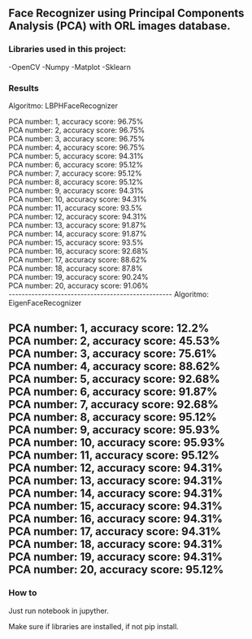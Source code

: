 ## Face Recognizer using Principal Components Analysis (PCA) with ORL images database.

### Libraries used in this project:

-OpenCV
-Numpy
-Matplot
-Sklearn

### Results

Algoritmo:  LBPHFaceRecognizer

<p>PCA number: 1, accuracy score: 96.75%<br>
PCA number: 2, accuracy score: 96.75%<br>
PCA number: 3, accuracy score: 96.75%<br>
PCA number: 4, accuracy score: 96.75%<br>
PCA number: 5, accuracy score: 94.31%<br>
PCA number: 6, accuracy score: 95.12%<br>
PCA number: 7, accuracy score: 95.12%<br>
PCA number: 8, accuracy score: 95.12%<br>
PCA number: 9, accuracy score: 94.31%<br>
PCA number: 10, accuracy score: 94.31%<br>
PCA number: 11, accuracy score: 93.5%<br>
PCA number: 12, accuracy score: 94.31%<br>
PCA number: 13, accuracy score: 91.87%<br>
PCA number: 14, accuracy score: 91.87%<br>
PCA number: 15, accuracy score: 93.5%<br>
PCA number: 16, accuracy score: 92.68%<br>
PCA number: 17, accuracy score: 88.62%<br>
PCA number: 18, accuracy score: 87.8%<br>
PCA number: 19, accuracy score: 90.24%<br>
PCA number: 20, accuracy score: 91.06%<br>
--------------------------------------------------
Algoritmo:  EigenFaceRecognizer

PCA number: 1, accuracy score: 12.2%<br>
PCA number: 2, accuracy score: 45.53%<br>
PCA number: 3, accuracy score: 75.61%<br>
PCA number: 4, accuracy score: 88.62%<br>
PCA number: 5, accuracy score: 92.68%<br>
PCA number: 6, accuracy score: 91.87%<br>
PCA number: 7, accuracy score: 92.68%<br>
PCA number: 8, accuracy score: 95.12%<br>
PCA number: 9, accuracy score: 95.93%<br>
PCA number: 10, accuracy score: 95.93%<br>
PCA number: 11, accuracy score: 95.12%<br>
PCA number: 12, accuracy score: 94.31%<br>
PCA number: 13, accuracy score: 94.31%<br>
PCA number: 14, accuracy score: 94.31%<br>
PCA number: 15, accuracy score: 94.31%<br>
PCA number: 16, accuracy score: 94.31%<br>
PCA number: 17, accuracy score: 94.31%<br>
PCA number: 18, accuracy score: 94.31%<br>
PCA number: 19, accuracy score: 94.31%<br>
PCA number: 20, accuracy score: 95.12%<br>
--------------------------------------------------

### How to

Just run notebook in jupyther.

Make sure if libraries are installed, if not pip install.
